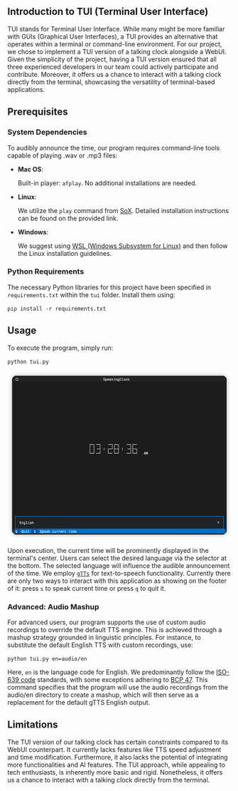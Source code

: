 ## Introduction to TUI (Terminal User Interface)

TUI stands for Terminal User Interface. While many might be more familiar with GUIs (Graphical User Interfaces), a TUI provides an alternative that operates within a terminal or command-line environment. For our project, we chose to implement a TUI version of a talking clock alongside a WebUI. Given the simplicity of the project, having a TUI version ensured that all three experienced developers in our team could actively participate and contribute. Moreover, it offers us a chance to interact with a talking clock directly from the terminal, showcasing the versatility of terminal-based applications. 

## Prerequisites

### System Dependencies

To audibly announce the time, our program requires command-line tools capable of playing .wav or .mp3 files:

- **Mac OS**: 
  
  Built-in player: `afplay`. No additional installations are needed.

- **Linux**:

  We utilize the `play` command from [SoX](https://arielvb.readthedocs.io/en/latest/docs/commandline/sox.html). Detailed installation instructions can be found on the provided link.

- **Windows**:

  We suggest using [WSL (Windows Subsystem for Linux)](https://learn.microsoft.com/en-us/windows/wsl/install) and then follow the Linux installation guidelines.

### Python Requirements

The necessary Python libraries for this project have been specified in `requirements.txt` within the `tui` folder. Install them using:
```shell
pip install -r requirements.txt
```

## Usage

To execute the program, simply run:

```shell
python tui.py
```

![](./tui_screenshot.png)

Upon execution, the current time will be prominently displayed in the terminal's center. Users can select the desired language via the selector at the bottom. The selected language will influence the audible announcement of the time. We employ [`gTTs`](https://github.com/pndurette/gTTS) for text-to-speech functionality. Currently there are only two ways to interact with this application as showing on the footer of it: press `s` to speak current time or press `q` to quit it.

### Advanced: Audio Mashup

For advanced users, our program supports the use of custom audio recordings to override the default TTS engine. This is achieved through a mashup strategy grounded in linguistic principles. For instance, to substitute the default English TTS with custom recordings, use:

```shell
python tui.py en=audio/en
```

Here, `en` is the language code for English. We predominantly follow the [ISO-639 code](https://www.iso.org/iso-639-language-codes.html) standards, with some exceptions adhering to [BCP 47](https://www.rfc-editor.org/info/bcp47). This command specifies that the program will use the audio recordings from the audio/en directory to create a mashup, which will then serve as a replacement for the default gTTS English output.

## Limitations

The TUI version of our talking clock has certain constraints compared to its WebUI counterpart. It currently lacks features like TTS speed adjustment and time modification. Furthermore, it also lacks the potential of integrating more functionalities and AI features. The TUI approach, while appealing to tech enthusiasts, is inherently more basic and rigid. Nonetheless, it offers us a chance to interact with a talking clock directly from the terminal.